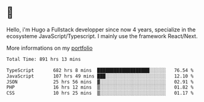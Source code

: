 # 👋 

Hello, i'm Hugo a Fullstack developper since now 4 years, specialize in the ecosysteme JavaScript/Typescript. I mainly use the framework React/Next.

More informations on my [portfolio](https://hcampos.fr)

<!--START_SECTION:waka-->

```txt
Total Time: 891 hrs 13 mins

TypeScript       682 hrs 8 mins  ███████████████████░░░░░░   76.54 %
JavaScript       107 hrs 49 mins ███░░░░░░░░░░░░░░░░░░░░░░   12.10 %
JSON             25 hrs 56 mins  ▓░░░░░░░░░░░░░░░░░░░░░░░░   02.91 %
PHP              16 hrs 12 mins  ▒░░░░░░░░░░░░░░░░░░░░░░░░   01.82 %
CSS              10 hrs 25 mins  ▒░░░░░░░░░░░░░░░░░░░░░░░░   01.17 %
```

<!--END_SECTION:waka-->
